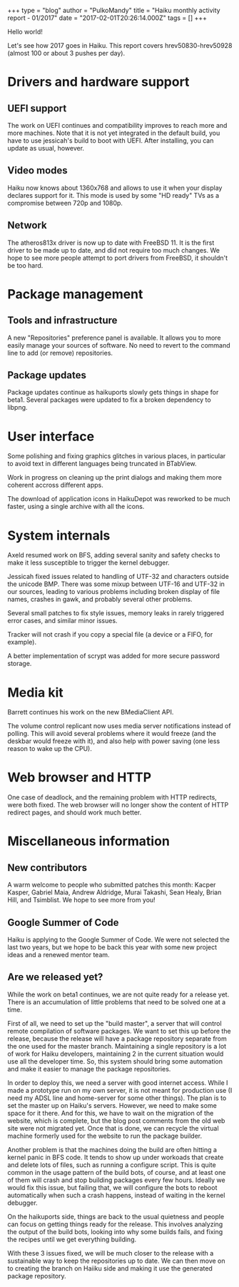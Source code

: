 +++
type = "blog"
author = "PulkoMandy"
title = "Haiku monthly activity report - 01/2017"
date = "2017-02-01T20:26:14.000Z"
tags = []
+++

Hello world!

Let's see how 2017 goes in Haiku. This report covers hrev50830-hrev50928 (almost 100 or about 3 pushes per day).

<!--more-->

Drivers and hardware support
============================

UEFI support
------------

The work on UEFI continues and compatibility improves to reach more and more
machines. Note that it is not yet integrated in the default build, you have to
use jessicah's build to boot with UEFI. After installing, you can update as usual, however.

Video modes
-----------

Haiku now knows about 1360x768 and allows to use it when your display declares
support for it. This mode is used by some "HD ready" TVs as a compromise between
720p and 1080p.

Network
-------

The atheros813x driver is now up to date with FreeBSD 11. It is the first driver to be made up to date, and did not require too much changes.
We hope to see more people attempt to port drivers from FreeBSD, it shouldn't be too hard.

Package management
==================

Tools and infrastructure
------------------------

A new "Repositories" preference panel is available. It allows you to more easily manage your sources of software.
No need to revert to the command line to add (or remove) repositories.

Package updates
---------------

Package updates continue as haikuports slowly gets things in shape for beta1.
Several packages were updated to fix a broken dependency to libpng.

User interface
==============

Some polishing and fixing graphics glitches in various places, in particular to avoid text in different languages being truncated in BTabView.

Work in progress on cleaning up the print dialogs and making them more coherent accross different apps.

The download of application icons in HaikuDepot was reworked to be much faster, using a single archive with all the icons.

System internals
=======================

Axeld resumed work on BFS, adding several sanity and safety checks to make it
less susceptible to trigger the kernel debugger.

Jessicah fixed issues related to handling of UTF-32 and characters outside the 
unicode BMP. There was some mixup between UTF-16 and UTF-32 in our sources,
leading to various problems including broken display of file names, crashes in gawk, and probably several other problems.

Several small patches to fix style issues, memory leaks in rarely triggered error cases, and similar minor issues.

Tracker will not crash if you copy a special file (a device or a FIFO, for example).

A better implementation of scrypt was added for more secure password storage.

Media kit
=========

Barrett continues his work on the new BMediaClient API.

The volume control replicant now uses media server notifications instead of polling. This will avoid several problems where it would freeze (and the deskbar would freeze with it), and also help with power saving (one less reason to wake up the CPU).

Web browser and HTTP
====================

One case of deadlock, and the remaining problem with HTTP redirects, were both fixed. The web browser will no longer show the content of HTTP redirect pages, and should work much better.

Miscellaneous information
=========================

New contributors
---------------

A warm welcome to people who submitted patches this month: Kacper Kasper, Gabriel Maia, Andrew Aldridge, Murai Takashi, Sean Healy, Brian Hill, and Tsimblist. We hope to see more from you!

Google Summer of Code
---------------------

Haiku is applying to the Google Summer of Code. We were not selected the last two years, but we hope to be back this year with some new project ideas and a renewed mentor team.

Are we released yet?
--------------------

While the work on beta1 continues, we are not quite ready for a release yet. There is an accumulation of little problems that need to be solved one at a time.

First of all, we need to set up the "build master", a server that will control remote compilation of software packages. We want to set this up before the release, because the release will have a package repository separate from the one used for the master branch. Maintaining a single repository is a lot of work for Haiku developers, maintaining 2 in the current situation would use all the developer time. So, this system should bring some automation and make it easier to manage the package repositories.

In order to deploy this, we need a server with good internet access. While I made a prototype run on my own server, it is not meant for production use (I need my ADSL line and home-server for some other things). The plan is to set the master up on Haiku's servers. However, we need to make some space for it there. And for this, we have to wait on the migration of the website, which is complete, but the blog post comments from the old web site were not migrated yet. Once that is done, we can recycle the virtual machine formerly used for the website to run the package builder.

Another problem is that the machines doing the build are often hitting a kernel panic in BFS code. It tends to show up under workoads that create and delete lots of files, such as running a configure script. This is quite common in the usage pattern of the build bots, of course, and at least one of them will crash and stop building packages every few hours. Ideally we would fix this issue, but failing that, we will configure the bots to reboot automatically when such a crash happens, instead of waiting in the kernel debugger.

On the haikuports side, things are back to the usual quietness and people can focus on getting things ready for the release. This involves analyzing the output of the build bots, looking into why some builds fails, and fixing the recipes until we get everything building.

With these 3 issues fixed, we will be much closer to the release with a sustainable way to keep the repositories up to date. We can then move on to creating the branch on Haiiku side and making it use the generated package repository.
